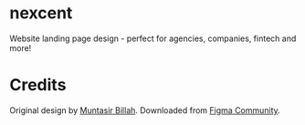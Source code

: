 # nexcent
Website landing page design - perfect for agencies, companies, fintech and more! 

# Credits
Original design by <a href="https://www.figma.com/@itsmuntasirb">Muntasir Billah</a>. Downloaded from <a href="https://www.figma.com/community">Figma Community</a>.
